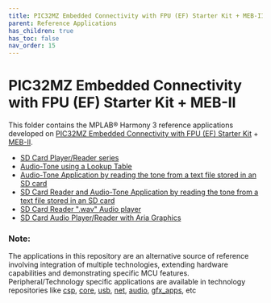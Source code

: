 ```yaml
---
title: PIC32MZ Embedded Connectivity with FPU (EF) Starter Kit + MEB-II
parent: Reference Applications
has_children: true
has_toc: false
nav_order: 15
---
```


# PIC32MZ Embedded Connectivity with FPU (EF) Starter Kit + MEB-II

This folder contains the MPLAB® Harmony 3 reference applications developed on [PIC32MZ Embedded Connectivity with FPU (EF) Starter Kit](https://www.microchip.com/Developmenttools/ProductDetails/DM320007) + [MEB-II](https://www.microchip.com/DevelopmentTools/ProductDetails/DM320005-5).   

* [SD Card Player/Reader series](./audio_player/readme.md)
* [Audio-Tone using a Lookup Table](./audio_player/audio_player_lab1/readme.md)
* [Audio-Tone Application by reading the tone from a text file stored in an SD card](./audio_player/audio_player_lab2/readme.md)
* [SD Card Reader and Audio-Tone Application by reading the tone from a text file stored in an SD card](./audio_player/audio_player_lab3/readme.md)
* [SD Card Reader ".wav" Audio player](./audio_player/audio_player_lab4/readme.md)
* [SD Card Audio Player/Reader with Aria Graphics](./audio_player/audio_player_lab5/readme.md)

### **Note:**
The applications in this repository are an alternative source of reference involving integration of multiple technologies, extending hardware capabilities and demonstrating specific MCU features.
Peripheral/Technology specific applications are available in technology repositories like [csp](https://github.com/Microchip-MPLAB-Harmony/csp), [core](https://github.com/Microchip-MPLAB-Harmony/core), [usb](https://github.com/Microchip-MPLAB-Harmony/usb), [net](https://github.com/Microchip-MPLAB-Harmony/net), [audio](https://github.com/Microchip-MPLAB-Harmony/audio), [gfx_apps](https://github.com/Microchip-MPLAB-Harmony/gfx_apps), etc
